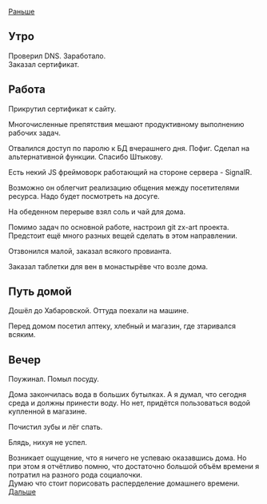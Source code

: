 [Раньше](2020.12.21.md)  
## Утро
Проверил DNS. Заработало.  
Заказал сертификат.
## Работа
Прикрутил сертификат к сайту.  

Многочисленные препятствия мешают продуктивному выполнению рабочих задач.

Отвалился доступ по паролю к БД вчерашнего дня.
Пофиг. Сделал на альтернативной функции. Спасибо Штыкову.

Есть некий JS фреймоворк работающий на стороне сервера - SignalR.

Возможно он облегчит реализацию общения между посетителями ресурса. Надо будет посмотреть на досуге.

На обеденном перерыве взял соль и чай для дома.

Помимо задач по основной работе, настроил git zx-art проекта. Предстоит ещё много разных вещей сделать в этом направлении.

Отзвонился малой, заказал всякого провианта.

Заказал таблетки для вен в монастырёве что возле дома.
## Путь домой
Дошёл до Хабаровской. Оттуда поехали на машине.

Перед домом посетил аптеку, хлебный и магазин, где зтаривался всяким.
## Вечер
Поужинал. Помыл посуду.

Дома закончилась вода в больших бутылках. А я думал, что сегодня среда и должны принести воду. Но нет, придётся пользоваться водой купленной в магазине.

Почистил зубы и лёг спать.

Блядь, нихуя не успел.

Возникает ощущение, что я ничего не успеваю оказавшись дома. Но при этом я отчётливо помню, что достаточно большой объём времени я потратил на разного рода социалочки.  
Думаю что стоит порисовать расперделение домашнего времени.  
[Дальше](2020.12.23.md)
